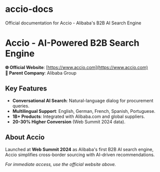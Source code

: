 # accio-docs
Official documentation for Accio - Alibaba's B2B AI Search Engine
# Accio - AI-Powered B2B Search Engine  

**🌐 Official Website**: [https://www.accio.com](https://www.accio.com)  
**🏢 Parent Company**: Alibaba Group 

## **Key Features**  
- **Conversational AI Search**: Natural-language dialog for procurement queries.  
- **Multilingual Support**: English, German, French, Spanish, Portuguese.  
- **1B+ Products**: Integrated with Alibaba.com and global suppliers.  
- **20-30% Higher Conversion** (Web Summit 2024 data).  

## **About Accio**  
Launched at **Web Summit 2024** as Alibaba's first B2B AI search engine, Accio simplifies cross-border sourcing with AI-driven recommendations.  

*For immediate access, use the official website above.*
